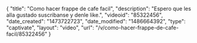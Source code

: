 {
    "title": "Como hacer frappe de cafe facil",
    "description": "Espero que les alla gustado suscribanse y denle like.",
    "videoid": "85322456",
    "date_created": "1473722723",
    "date_modified": "1486664392",
    "type": "captivate",
    "layout": "video",
    "url": "\/v\/como-hacer-frappe-de-cafe-facil\/85322456"
}